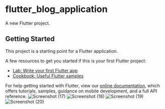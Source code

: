 # flutter_blog_application

A new Flutter project.

## Getting Started

This project is a starting point for a Flutter application.

A few resources to get you started if this is your first Flutter project:

- [Lab: Write your first Flutter app](https://flutter.dev/docs/get-started/codelab)
- [Cookbook: Useful Flutter samples](https://flutter.dev/docs/cookbook)

For help getting started with Flutter, view our
[online documentation](https://flutter.dev/docs), which offers tutorials,
samples, guidance on mobile development, and a full API reference.
![Screenshot (17)](https://user-images.githubusercontent.com/100726687/167930876-f2d01667-148b-4ef3-ade7-5183b2613d73.png)
![Screenshot (18)](https://user-images.githubusercontent.com/100726687/167930894-53998acd-978b-456b-a8ee-4fc388396742.png)
![Screenshot (19)](https://user-images.githubusercontent.com/100726687/167930926-de019e45-2ee3-4c49-9e51-74ecf3f2ba64.png)
![Screenshot (20)](https://user-images.githubusercontent.com/100726687/167930958-c44d103f-b677-4bd4-94ce-64447f76fd18.png)


